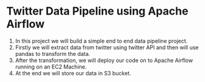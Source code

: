 # Twitter Data Pipeline using Apache Airflow
1. In this project we will build a simple end to end data pipeline project.
2. Firstly we will extract data from twitter using twitter API and then will use pandas to transform the data.
3. After the transformation, we will deploy our code on to Apache Airflow running on an EC2 Machine.
4. At the end we will store our data in S3 bucket.
